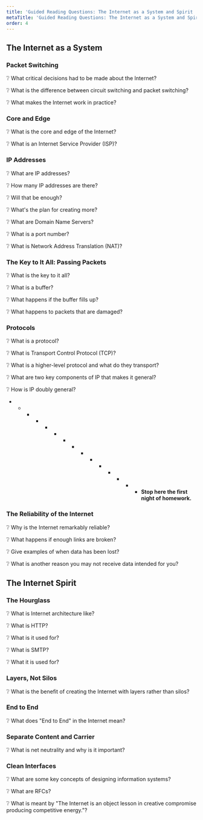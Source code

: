 ```yaml
---
title: 'Guided Reading Questions: The Internet as a System and Spirit '
metaTitle: 'Guided Reading Questions: The Internet as a System and Spirit'
order: 4
---
```


## The Internet as a System

### Packet Switching

:grey_question: What critical decisions had to be made about the Internet?

:grey_question: What is the difference between circuit switching and packet switching?

:grey_question: What makes the Internet work in practice?

### Core and Edge

:grey_question: What is the core and edge of the Internet?

:grey_question: What is an Internet Service Provider (ISP)?

### IP Addresses

:grey_question: What are IP addresses?

:grey_question: How many IP addresses are there?

:grey_question: Will that be enough?

:grey_question: What's the plan for creating more?

:grey_question: What are Domain Name Servers?

:grey_question: What is a port number?

:grey_question: What is Network Address Translation (NAT)?

### The Key to It All: Passing Packets

:grey_question: What is the key to it all?

:grey_question: What is a buffer?

:grey_question: What happens if the buffer fills up?

:grey_question: What happens to packets that are damaged?

### Protocols

:grey_question: What is a protocol?

:grey_question: What is Transport Control Protocol (TCP)?

:grey_question: What is a higher-level protocol and what do they transport?

:grey_question: What are two key components of IP that makes it general?

:grey_question: How is IP doubly general?

- - - - - - - - - - - - - - - **Stop here the first night of homework.**

### The Reliability of the Internet

:grey_question: Why is the Internet remarkably reliable?

:grey_question: What happens if enough links are broken?

:grey_question: Give examples of when data has been lost?

:grey_question: What is another reason you may not receive data intended for you?

## The Internet Spirit

### The Hourglass

:grey_question: What is Internet architecture like?

:grey_question: What is HTTP?

:grey_question: What is it used for?

:grey_question: What is SMTP? 

:grey_question: What it is used for?

### Layers, Not Silos 

:grey_question: What is the benefit of creating the Internet with layers rather than silos?

### End to End 

:grey_question: What does "End to End" in the Internet mean?

### Separate Content and Carrier

:grey_question: What is net neutrality and why is it important?

### Clean Interfaces

:grey_question: What are some key concepts of designing information systems?

:grey_question: What are RFCs?

:grey_question: What is meant by "The Internet is an object lesson in creative compromise producing competitive energy."?